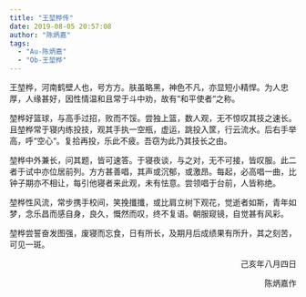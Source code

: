 ```yaml
---
title: "王堃桦传"
date: 2019-08-05 20:57:08
author: "陈炳嘉"
tags: 
  - "Au-陈炳嘉"
  - "Ob-王堃桦"
---
```


<p>王堃桦，河南鹤壁人也，号方方。肤虽略黑，神色不凡，亦显短小精悍。为人忠厚，人缘甚好，因性情温和且常于斗中劝，故有&ldquo;和平使者&ldquo;之称。</p>
<p>堃桦好篮球，与高手过招，败而不馁。尝独上篮，数人观，无不惊叹其技之速长。且堃桦常于寝内练投技，观其手执一空瓶，虚运，跳投入筐，行云流水。后右手举高，呼&ldquo;空心&ldquo;。复拾再投，乐此不疲。吾窃为此乃其技长之由。</p>
<p>堃桦中外兼长，问其题，皆可速答。于寝夜谈，与之对，无不可接，皆叹服。此二者于试中亦位居前列。方方甚善唱，其声或沉郁，或激昂。每起，必高唱一曲，比钟子期亦不相让，每引他寝者来此观，未有怯意。尝领唱于台前，人皆称绝。</p>
<p>堃桦性风流，常步携手校间，笑挽攕攕，或比肩立树下观花，觉逝者如斯，青年如梦，念乐昌而感自身，良久，慨然而叹，终不复语。朝服窥镜，自觉甚有风彩。</p>
<p>堃桦尝誓奋发图强，废寝而忘食，日有所长，及期月后成绩果有所升，其之刻苦，可见一斑。</p>
<p style="text-align: right;">&nbsp;&nbsp;&nbsp;&nbsp;&nbsp;&nbsp;&nbsp;&nbsp;&nbsp;&nbsp;&nbsp;&nbsp;&nbsp;&nbsp;&nbsp;&nbsp;&nbsp;&nbsp;&nbsp;&nbsp;&nbsp;&nbsp;&nbsp;&nbsp;&nbsp;&nbsp;&nbsp;&nbsp;&nbsp;&nbsp;&nbsp;&nbsp;&nbsp;&nbsp;&nbsp;&nbsp;&nbsp;&nbsp;&nbsp;&nbsp;&nbsp;&nbsp;&nbsp;&nbsp;&nbsp;&nbsp;&nbsp;&nbsp;&nbsp;&nbsp;&nbsp;&nbsp;&nbsp;&nbsp;己亥年八月四日</p>
<p style="text-align: right;">&nbsp;&nbsp;&nbsp;&nbsp;&nbsp;&nbsp;&nbsp;&nbsp;&nbsp;&nbsp;&nbsp;&nbsp;&nbsp;&nbsp;&nbsp;&nbsp;&nbsp;&nbsp;&nbsp;&nbsp;&nbsp;&nbsp;&nbsp;&nbsp;&nbsp;&nbsp;&nbsp;&nbsp;&nbsp;&nbsp;&nbsp;&nbsp;&nbsp;&nbsp;&nbsp;&nbsp;&nbsp;&nbsp;&nbsp;&nbsp;&nbsp;&nbsp;&nbsp;&nbsp;&nbsp;&nbsp;&nbsp;&nbsp;&nbsp;&nbsp;&nbsp;&nbsp;&nbsp;&nbsp;&nbsp;&nbsp;&nbsp;&nbsp;&nbsp;&nbsp;&nbsp;&nbsp;&nbsp;陈炳嘉作</p>